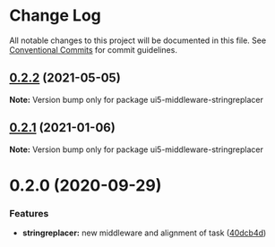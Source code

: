 # Change Log

All notable changes to this project will be documented in this file.
See [Conventional Commits](https://conventionalcommits.org) for commit guidelines.

## [0.2.2](https://github.com/ui5-community/ui5-ecosystem-showcase/compare/ui5-middleware-stringreplacer@0.2.1...ui5-middleware-stringreplacer@0.2.2) (2021-05-05)

**Note:** Version bump only for package ui5-middleware-stringreplacer





## [0.2.1](https://github.com/petermuessig/ui5-ecosystem-showcase/compare/ui5-middleware-stringreplacer@0.2.0...ui5-middleware-stringreplacer@0.2.1) (2021-01-06)

**Note:** Version bump only for package ui5-middleware-stringreplacer





# 0.2.0 (2020-09-29)


### Features

* **stringreplacer:** new middleware and alignment of task ([40dcb4d](https://github.com/petermuessig/ui5-ecosystem-showcase/commit/40dcb4d4442b0262699a779a13b565d8bba07a87))
